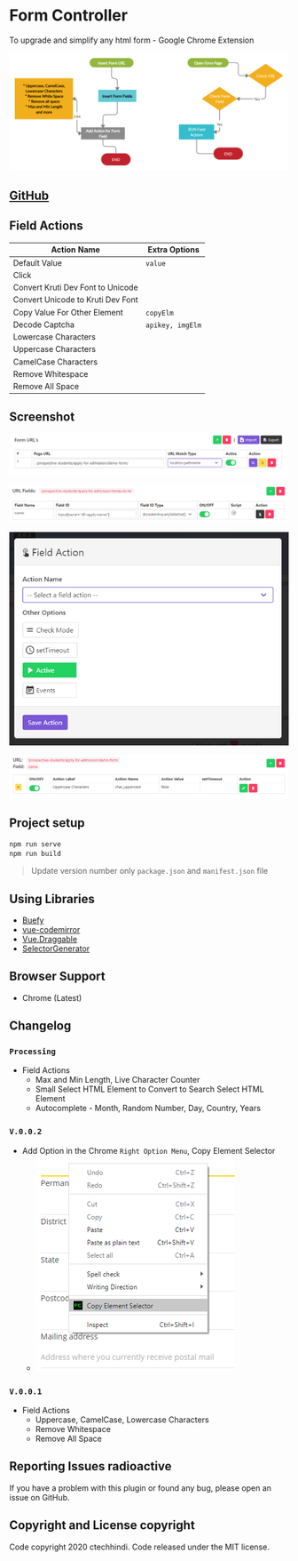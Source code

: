 # Form Controller

To upgrade and simplify any html form - Google Chrome Extension

<!-- ![Logo](./public/icons/192.png) -->

![Form Controller](./screenshot/art.png)

## [GitHub](https://github.com/ctechhindi/Form-Controller-Google-Chrome-Extension) 

## Field Actions

| Action Name | Extra Options |
| ----------- | ------------- |
| Default Value | `value` |
| Click |  |
| Convert Kruti Dev Font to Unicode |  |
| Convert Unicode to Kruti Dev Font |  |
| Copy Value For Other Element | `copyElm` |
| Decode Captcha | `apikey, imgElm` |
| Lowercase Characters |  |
| Uppercase Characters |  |
| CamelCase Characters |  |
| Remove Whitespace |  |
| Remove All Space |  |

## Screenshot

![](./screenshot/screenshot1.PNG)

![](./screenshot/screenshot2.PNG)

![](./screenshot/screenshot3.PNG)

![](./screenshot/screenshot4.PNG)

## Project setup

```bash
npm run serve
npm run build
```
> Update version number only `package.json` and `manifest.json` file

## Using Libraries

* [Buefy](https://buefy.org/)
* [vue-codemirror](https://github.com/surmon-china/vue-codemirror)
* [Vue.Draggable](https://github.com/SortableJS/Vue.Draggable)
* [SelectorGenerator](https://github.com/flamencist/SelectorGenerator)

## Browser Support

* Chrome (Latest)

## Changelog

### **`Processing`**

* Field Actions
  * Max and Min Length, Live Character Counter
  * Small Select HTML Element to Convert to Search Select HTML Element
  * Autocomplete - Month, Random Number, Day, Country, Years

### `V.0.0.2`

* Add Option in the Chrome `Right Option Menu`, Copy Element Selector
  * ![Copy Element Selector](./screenshot/copy-element-selector.png)

### `V.0.0.1`

* Field Actions
  - Uppercase, CamelCase, Lowercase Characters
  - Remove Whitespace
  - Remove All Space

## Reporting Issues radioactive

If you have a problem with this plugin or found any bug, please open an issue on GitHub.

## Copyright and License copyright

Code copyright 2020 ctechhindi. Code released under the MIT license.